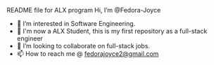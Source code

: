 README file for ALX program
Hi, I’m @Fedora-Joyce
- 👀 I’m interested in Software Engineering.
- 🌱 I'm now a ALX Student, this is my first repository as a full-stack engineer
- 💞 I’m looking to collaborate on full-stack jobs.
- 📫 How to reach me @ fedorajoyce2@gmail.com